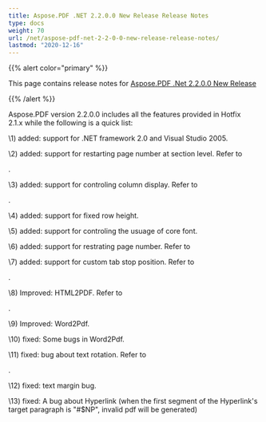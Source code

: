 ```yaml
---
title: Aspose.PDF .NET 2.2.0.0 New Release Release Notes
type: docs
weight: 70
url: /net/aspose-pdf-net-2-2-0-0-new-release-release-notes/
lastmod: "2020-12-16"
---
```


{{% alert color="primary" %}} 

This page contains release notes for [Aspose.PDF .Net 2.2.0.0 New Release](http://www.aspose.com/downloads/pdf/net/new-releases/aspose.pdf-.net-2.2.0.0-new-release/)

{{% /alert %}} 

Aspose.PDF version 2.2.0.0 includes all the features provided in Hotfix 2.1.x&nbsp;while&nbsp;the following is a quick list:

\1) added: support for .NET framework 2.0 and Visual Studio 2005.

\2) added: support for restarting page number at section level. Refer to

.

\3) added: support for controling column display. Refer to

.

\4) added: support for fixed row height.

\5) added:&nbsp;support for controling the usuage of core font.

\6) added: support for restrating page number. Refer to

\7) added: support for custom tab stop position. Refer to

.

\8) Improved: HTML2PDF. Refer to

.

\9) Improved: Word2Pdf.

\10) fixed: Some bugs in Word2Pdf.

\11) fixed: bug about text rotation. Refer to

.

\12) fixed: text margin bug.

\13) fixed: A bug about Hyperlink (when the first segment of the Hyperlink's target paragraph is "#$NP", invalid pdf will be generated)
